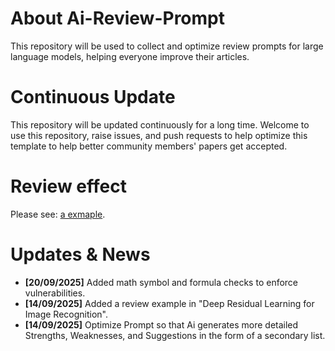 # About Ai-Review-Prompt
This repository will be used to collect and optimize review prompts for large language models, helping everyone improve their articles.

# Continuous Update
This repository will be updated continuously for a long time. Welcome to use this repository, raise issues, and push requests to help optimize this template to help better community members' papers get accepted.

# Review effect
Please see: [a exmaple](https://github.com/NeuroDong/Ai-Review-Prompt/blob/main/Examples/Ai_review_in_Deep_Residual_Learning_for_Image_Recognition.pdf).

# Updates & News
- **[20/09/2025]** Added math symbol and formula checks to enforce vulnerabilities.
- **[14/09/2025]** Added a review example in "Deep Residual Learning for Image Recognition".
- **[14/09/2025]** Optimize Prompt so that Ai generates more detailed Strengths, Weaknesses, and Suggestions in the form of a secondary list.
